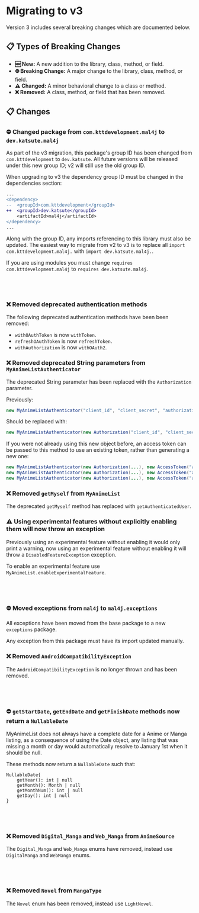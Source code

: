 # Migrating to v3

Version 3 includes several breaking changes which are documented below.

## 📋 Types of Breaking Changes

 - **🆕 New:** A new addition to the library, class, method, or field.
 - **⛔ Breaking Change:** A major change to the library, class, method, or field.
 - **⚠️ Changed:** A minor behavioral change to a class or method.
 - **❌ Removed:** A class, method, or field that has been removed.

## 📋 Changes

### ⛔ Changed package from `com.kttdevelopment.mal4j` to `dev.katsute.mal4j`

As part of the v3 migration, this package's group ID has been changed from `com.kttdevelopment` to `dev.katsute`. All future versions will be released under this new group ID; v2 will still use the old group ID.

When upgrading to v3 the dependency group ID must be changed in the dependencies section:

```diff
...
<dependency>
--  <groupId>com.kttdevelopment</groupId>
++  <groupId>dev.katsute</groupId>
    <artifactId>mal4j</artifactId>
</dependency>
...
```

Along with the group ID, any imports referencing to this library must also be updated. The easiest way to migrate from v2 to v3 is to replace all `import com.kttdevelopment.mal4j.` with `import dev.katsute.mal4j.`.

If you are using modules you must change `requires com.kttdevelopment.mal4j` to `requires dev.katsute.mal4j`.

## &nbsp;

### ❌ Removed deprecated authentication methods

The following deprecated authentication methods have been been removed:

 - `withOAuthToken` is now `withToken`.
 - `refreshOAuthToken` is now `refreshToken`.
 - `withAuthorization` is now `withOAuth2`.

### ❌ Removed deprecated String parameters from `MyAnimeListAuthenticator`

The deprecated String parameter has been replaced with the `Authorization` parameter.

Previously:

```java
new MyAnimeListAuthenticator("client_id", "client_secret", "authorization_code", "PKCE_code_challenge");
```

Should be replaced with:

```java
new MyAnimeListAuthenticator(new Authorization("client_id", "client_secret", "authorization_code", "PKCE_code_challenge"));
```

If you were not already using this new object before, an access token can be passed to this method to use an existing token, rather than generating a new one:

```java
new MyAnimeListAuthenticator(new Authorization(...), new AccessToken("access_token");
new MyAnimeListAuthenticator(new Authorization(...), new AccessToken("access_token", "refresh_token");
new MyAnimeListAuthenticator(new Authorization(...), new AccessToken("access_token", "refresh_token", 1640995200);
```

### ❌ Removed `getMyself` from `MyAnimeList`

The deprecated `getMyself` method has replaced with `getAuthenticatedUser`.

### ⚠️ Using experimental features without explicitly enabling them will now throw an exception

Previously using an experimental feature without enabling it would only print a warning, now using an experimental feature without enabling it will throw a `DisabledFeatureException` exception.

To enable an experimental feature use `MyAnimeList.enableExperimentalFeature`.

## &nbsp;

### ⛔ Moved exceptions from `mal4j` to `mal4j.exceptions`

All exceptions have been moved from the base package to a new `exceptions` package.

Any exception from this package must have its import updated manually.

### ❌ Removed `AndroidCompatibilityException`

The `AndroidCompatibilityException` is no longer thrown and has been removed.

## &nbsp;

### ⛔ `getStartDate`, `getEndDate` and `getFinishDate` methods now return a `NullableDate`

MyAnimeList does not always have a complete date for a Anime or Manga listing, as a consequence of using the Date object, any listing that was missing a month or day would automatically resolve to January 1st when it should be null.

These methods now return a `NullableDate` such that:

```
NullableDate{
    getYear(): int | null
    getMonth(): Month | null
    getMonthNum(): int | null
    getDay(): int | null
}
```

## &nbsp;

### ❌ Removed `Digital_Manga` and `Web_Manga` from `AnimeSource`

The `Digital_Manga` and `Web_Manga` enums have removed, instead use `DigitalManga` and `WebManga` enums.

## &nbsp;

### ❌ Removed `Novel` from `MangaType`

The `Novel` enum has been removed, instead use `LightNovel`.